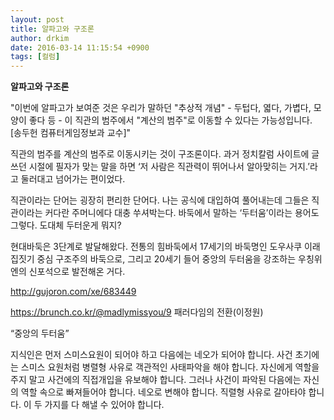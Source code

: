 ```yaml
---
layout: post
title: 알파고와 구조론
author: drkim
date: 2016-03-14 11:15:54 +0900
tags: [컬럼]
---
```

**알파고와 구조론** 

  


"이번에 알파고가 보여준 것은 우리가 말하던 "추상적 개념" - 두텁다, 엷다, 가볍다, 모양이 좋다 등 - 이 직관의 범주에서 "계산의 범주"로 이동할 수 있다는 가능성입니다. [송두헌 컴퓨터게임정보과 교수]"

  


직관의 범주를 계산의 범주로 이동시키는 것이 구조론이다. 과거 정치칼럼 사이트에 글 쓰던 시절에 필자가 맞는 말을 하면 ‘저 사람은 직관력이 뛰어나서 알아맞히는 거지.’라고 둘러대고 넘어가는 편이었다. 

  


직관이라는 단어는 굉장히 편리한 단어다. 나는 공식에 대입하여 풀어내는데 그들은 직관이라는 커다란 주머니에다 대충 쑤셔박는다. 바둑에서 말하는 ‘두터움’이라는 용어도 그렇다. 도대체 두터운게 뭐지? 

  


현대바둑은 3단계로 발달해왔다. 전통의 힘바둑에서 17세기의 바둑명인 도우사쿠 이래 집짓기 중심 구조주의 바둑으로, 그리고 20세기 들어 중앙의 두터움을 강조하는 우칭위엔의 신포석으로 발전해온 거다. 

  


http://gujoron.com/xe/683449   
  
https://brunch.co.kr/@madlymissyou/9 패러다임의 전환(이정원) 

  


“중앙의 두터움”    


  


지식인은 먼저 스미스요원이 되어야 하고 다음에는 네오가 되어야 합니다. 사건 초기에는 스미스 요원처럼 병렬형 사유로 객관적인 사태파악을 해야 합니다. 자신에게 역할을 주지 말고 사건에의 직접개입을 유보해야 합니다. 그러나 사건이 파악된 다음에는 자신의 역할 속으로 빠져들어야 합니다. 네오로 변해야 합니다. 직렬형 사유로 갈아타야 합니다. 이 두 가지를 다 해낼 수 있어야 합니다.